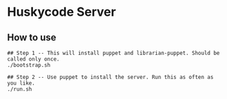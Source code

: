Huskycode Server
=====================

How to use
----------
    ## Step 1 -- This will install puppet and librarian-puppet. Should be called only once.
    ./bootstrap.sh
    
    ## Step 2 -- Use puppet to install the server. Run this as often as you like.
    ./run.sh


